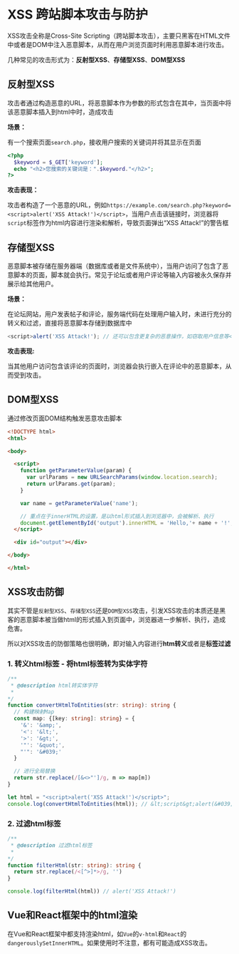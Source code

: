 
# XSS 跨站脚本攻击与防护

XSS攻击全称是Cross-Site Scripting（跨站脚本攻击），主要只黑客在HTML文件中或者是DOM中注入恶意脚本，从而在用户浏览页面时利用恶意脚本进行攻击。

几种常见的攻击形式为：**反射型XSS**、**存储型XSS**、**DOM型XSS**

## 反射型XSS
攻击者通过构造恶意的URL，将恶意脚本作为参数的形式包含在其中，当页面中将该恶意脚本插入到html中时，造成攻击

**场景：**

有一个搜索页面`search.php`，接收用户搜索的关键词并将其显示在页面

```php
<?php
  $keyword = $_GET['keyword'];
  echo "<h2>您搜索的关键词是：".$keyword."</h2>";
?>
```

**攻击表现：**

攻击者构造了一个恶意的URL，例如`https://example.com/search.php?keyword=<script>alert('XSS Attack!')</script>`，当用户点击该链接时，浏览器将`script`标签作为html内容进行渲染和解析，导致页面弹出“XSS Attack!”的警告框


## 存储型XSS
恶意脚本被存储在服务器端（数据库或者是文件系统中），当用户访问了包含了恶意脚本的页面，脚本就会执行。常见于论坛或者用户评论等输入内容被永久保存并展示给其他用户。

**场景：**

在论坛网站，用户发表帖子和评论，服务端代码在处理用户输入时，未进行充分的转义和过滤，直接将恶意脚本存储到数据库中

```javascript
<script>alert('XSS Attack!'); // 还可以包含更复杂的恶意操作，如窃取用户信息等</script>
```

**攻击表现:**

当其他用户访问包含该评论的页面时，浏览器会执行嵌入在评论中的恶意脚本，从而受到攻击。


## DOM型XSS

通过修改页面DOM结构触发恶意攻击脚本

```html
<!DOCTYPE html>
<html>

<body>

  <script>
    function getParameterValue(param) {
      var urlParams = new URLSearchParams(window.location.search);
      return urlParams.get(param);
    }

    var name = getParameterValue('name');

    // 重点在于innerHTML的设置，是以html形式插入到浏览器中，会被解析、执行
    document.getElementById('output').innerHTML = 'Hello,'+ name + '!';
  </script>

  <div id="output"></div>

</body>

</html>
```

## XSS攻击防御

其实不管是`反射型XSS`、`存储型XSS`还是`DOM型XSS`攻击，引发XSS攻击的本质还是黑客的恶意脚本被当做html的形式插入到页面中，浏览器进一步解析、执行，造成危害。

所以对XSS攻击的防御策略也很明确，即对输入内容进行**htm转义**或者是**标签过滤**

### 1. 转义html标签 - 将html标签转为实体字符

```typescript
/**
 * @description html转实体字符
 * 
*/
function convertHtmlToEntities(str: string): string {
  // 构建映射Map
  const map: {[key: string]: string} = {
    '&': '&amp;',
    '<': '&lt;',
    '>': '&gt;',
    '"': '&quot;',
    "'": '&#039;'
  }

  // 进行全局替换
  return str.replace(/[&<>"']/g, m => map[m])
}

let html = "<script>alert('XSS Attack!')</script>";
console.log(convertHtmlToEntities(html)); // &lt;script&gt;alert(&#039;XSS Attack!&#039;)&lt;/script&gt;
```

### 2. 过滤html标签

```typescript
/**
 * @description 过滤html标签
 * 
*/
function filterHtml(str: string): string {
  return str.replace(/<[^>]*>/g, '')
}

console.log(filterHtml(html)) // alert('XSS Attack!')
```



## Vue和React框架中的html渲染

在Vue和React框架中都支持渲染html，如`Vue`的`v-html`和`React`的`dangerouslySetInnerHTML`。如果使用时不注意，都有可能造成XSS攻击。





